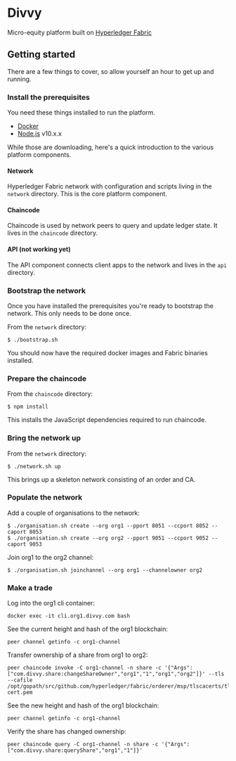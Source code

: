 # Divvy

Micro-equity platform built on
[Hyperledger Fabric](https://www.hyperledger.org/projects/fabric)

## Getting started

There are a few things to cover, so allow yourself an hour to get
up and running.

### Install the prerequisites

You need these things installed to run the platform.

* [Docker](https://www.docker.com/)
* [Node.js](nodejs.org) v10.x.x

While those are downloading, here's a quick introduction to the
various platform components.

#### Network

Hyperledger Fabric network with configuration and scripts living in
the `network` directory. This is the core platform component.

#### Chaincode

Chaincode is used by network peers to query and update ledger state.
It lives in the `chaincode` directory.

#### API (not working yet)

The API component connects client apps to the network and lives in
the `api` directory.

### Bootstrap the network

Once you have installed the prerequisites you're ready to
bootstrap the network. This only needs to be done once.

From the `network` directory:

```
$ ./bootstrap.sh
```

You should now have the required docker images and Fabric binaries installed.

### Prepare the chaincode

From the `chaincode` directory:

```
$ npm install
```

This installs the JavaScript dependencies required to run chaincode.

### Bring the network up

From the `network` directory:

```
$ ./network.sh up
```

This brings up a skeleton network consisting of an order and CA.

### Populate the network

Add a couple of organisations to the network:

```
$ ./organisation.sh create --org org1 --pport 8051 --ccport 8052 --caport 8053
$ ./organisation.sh create --org org2 --pport 9051 --ccport 9052 --caport 9053
```

Join org1 to the org2 channel:

```
$ ./organisation.sh joinchannel --org org1 --channelowner org2
```

### Make a trade

Log into the org1 cli container:

```
docker exec -it cli.org1.divvy.com bash
```

See the current height and hash of the org1 blockchain:

```
peer channel getinfo -c org1-channel
```

Transfer ownership of a share from org1 to org2:

```
peer chaincode invoke -C org1-channel -n share -c '{"Args":["com.divvy.share:changeShareOwner","org1","1","org1","org2"]}' --tls --cafile /opt/gopath/src/github.com/hyperledger/fabric/orderer/msp/tlscacerts/tlsca.divvy.com-cert.pem
```

See the new height and hash of the org1 blockchain:

```
peer channel getinfo -c org1-channel
```

Verify the share has changed ownership:

```
peer chaincode query -C org1-channel -n share -c '{"Args":["com.divvy.share:queryShare","org1","1"]}'
```
